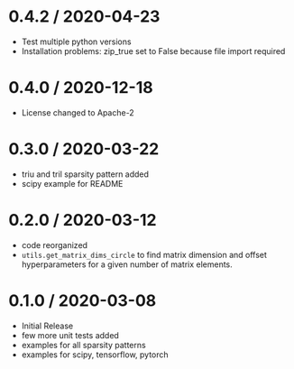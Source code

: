 # 0.4.2 / 2020-04-23

  * Test multiple python versions
  * Installation problems: zip_true set to False because file import required

# 0.4.0 / 2020-12-18

  * License changed to Apache-2

# 0.3.0 / 2020-03-22

  * triu and tril sparsity pattern added
  * scipy example for README

# 0.2.0 / 2020-03-12

  * code reorganized
  * `utils.get_matrix_dims_circle` to find matrix dimension and offset hyperparameters for a given number of matrix elements.

# 0.1.0 / 2020-03-08

  * Initial Release
  * few more unit tests added
  * examples for all sparsity patterns
  * examples for scipy, tensorflow, pytorch
